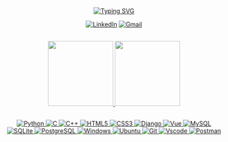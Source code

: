 ## 
<div align="center">
<a href="https://git.io/typing-svg"><img src="https://readme-typing-svg.demolab.com?font=Fira+Code&weight=500&size=26&pause=1000&color=FFFFFF&center=true&vCenter=true&multiline=true&random=false&width=435&lines=Hi%2C+Welcome+to+my+Github" alt="Typing SVG" /></a>

[![LinkedIn](https://img.shields.io/badge/linkedin-000000.svg?style=for-the-badge&logo=linkedin&logoColor=white&link=https://www.linkedin.com/in/azevedo-arthur/)](https://www.linkedin.com/in/azevedo-arthur/)
[![Gmail](https://img.shields.io/badge/Gmail-000000?style=for-the-badge&logo=gmail&logoColor=white&link=mailto:arthurmarquesazevedo@gmail.com)](mailto:arthurmarquesazevedo@gmail.com)

##

<div align="center">
  <a href="https://github.com/Arthur1220">
  <img height="150em" src="https://github-readme-stats.vercel.app/api?username=Arthur1220&rank_icon=github&theme=dark&show_icons=true&hide=prs,issues&hide_border=true"/>
    
  <img height="150em"  src="https://github-readme-stats.vercel.app/api/top-langs/?username=Arthur1220&theme=dark&layout=compact&hide=assembly,tex,roff,shell&hide_border=true"/>
</div>

## 

<div align="center">
  
  ![Python](https://img.shields.io/badge/python-000000?style=for-the-badge&logo=python&logoColor=white)
  ![C](https://img.shields.io/badge/C-000000?style=for-the-badge&logo=c&logoColor=white)
  ![C++](https://img.shields.io/badge/C%2B%2B-000000?style=for-the-badge&logo=c%2B%2B&logoColor=white)
  ![HTML5](https://img.shields.io/badge/HTML5-000000?style=for-the-badge&logo=html5&logoColor=white)
  ![CSS3](https://img.shields.io/badge/CSS3-000000?style=for-the-badge&logo=css3&logoColor=white)
  ![Django](https://img.shields.io/badge/django-000000.svg?style=for-the-badge&logo=django&logoColor=white)
  ![Vue](https://img.shields.io/badge/vuejs-000000.svg?style=for-the-badge&logo=vuedotjs&logoColor=white)
  ![MySQL](https://img.shields.io/badge/MySQL-000000?style=for-the-badge&logo=mysql&logoColor=white)
  ![SQLite](https://img.shields.io/badge/SQLite-000000?style=for-the-badge&logo=sqlite&logoColor=white)
  ![PostgreSQL](https://img.shields.io/badge/PostgreSQL-000000?style=for-the-badge&logo=postgresql&logoColor=white)
  ![Windows](https://img.shields.io/badge/Windows-000000?style=for-the-badge&logo=windows&logoColor=white)
  ![Ubuntu](https://img.shields.io/badge/Ubuntu-000000?style=for-the-badge&logo=ubuntu&logoColor=white)
  ![Git](https://img.shields.io/badge/GIT-000000?style=for-the-badge&logo=git&logoColor=white)
  ![Vscode](https://img.shields.io/badge/Vscode-000000?style=for-the-badge&logo=visual-studio-code&logoColor=white)
  ![Postman](https://img.shields.io/badge/Postman-000000.svg?style=for-the-badge&logo=Postman&logoColor=white)
  
</div>
